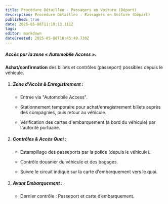 ```yaml
---
title: Procédure Détaillée - Passagers en Voiture (Départ)
description: Procédure Détaillée - Passagers en Voiture (Départ)
published: true
date: 2025-05-08T11:19:13.111Z
tags: 
editor: markdown
dateCreated: 2025-05-08T10:45:49.730Z
---
```


##### Accès par la zone « Automobile Access ».

**Achat/confirmation** des billets et contrôles \(passeport\) possibles depuis le véhicule.

  1. ##### **Zone d'Accès & Enregistrement :**

     *  Entrée via "Automobile Access".

     *  Stationnement temporaire pour achat/enregistrement billets auprès des compagnies, puis retour au véhicule.

     *  Vérification des cartes d'embarquement \(à bord du véhicule\) par l'autorité portuaire.

  2. ##### **Contrôles & Accès Quai :**

     *  Estampillage des passeports par la police \(depuis le véhicule\).

     *  Contrôle douanier du véhicule et des bagages.

     *  Suivre le circuit indiqué sur la carte d'embarquement vers le quai.

  3. ##### **Avant Embarquement :**

     *  Dernier contrôle : Passeport et carte d’embarquement.
